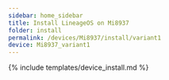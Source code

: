 ```yaml
---
sidebar: home_sidebar
title: Install LineageOS on Mi8937
folder: install
permalink: /devices/Mi8937/install/variant1
device: Mi8937_variant1
---
```

{% include templates/device_install.md %}
